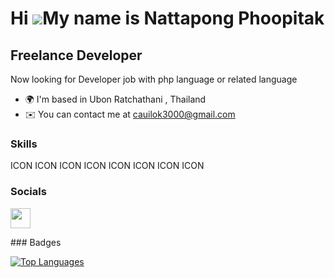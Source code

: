 Hi ![](https://user-images.githubusercontent.com/18350557/176309783-0785949b-9127-417c-8b55-ab5a4333674e.gif)My name is Nattapong Phoopitak
===========================================================================================================================================

Freelance Developer
-------------------

Now looking for Developer job with php language or related language

* 🌍  I'm based in Ubon Ratchathani , Thailand
* ✉️  You can contact me at [cauilok3000@gmail.com](mailto:cauilok3000@gmail.com)

### Skills

<p align="left">
ICON ICON ICON ICON ICON ICON ICON ICON
</p>

### Socials

<p align="left"> <a href="https://www.github.com/NattapongPhoopitak" target="_blank" rel="noreferrer"> <picture> <source media="(prefers-color-scheme: dark)" srcset="https://raw.githubusercontent.com/danielcranney/readme-generator/main/public/icons/socials/github-dark.svg" /> <source media="(prefers-color-scheme: light)" srcset="https://raw.githubusercontent.com/danielcranney/readme-generator/main/public/icons/socials/github.svg" /> <img src="https://raw.githubusercontent.com/danielcranney/readme-generator/main/public/icons/socials/github.svg" width="32" height="32" /> </picture> </a></p>
### Badges

<a href="https://github.com/NattapongPhoopitak" align="left"><img src="https://github-readme-stats.vercel.app/api/top-langs/?username=NattapongPhoopitak&langs_count=10&title_color=0891b2&text_color=ffffff&icon_color=0891b2&bg_color=1c1917&hide_border=true&locale=en&custom_title=Top%20%Languages" alt="Top Languages" /></a>
